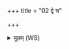 +++
title = "02 द्वे च"

+++
<details><summary>मूलम् (WS)</summary>

द्वे च मे विंशतिश्चापवक्तार ओषधे ।  
ऋतजात ऋतावरि मधु त्वा मधुला करत ॥ २ ॥
</details>